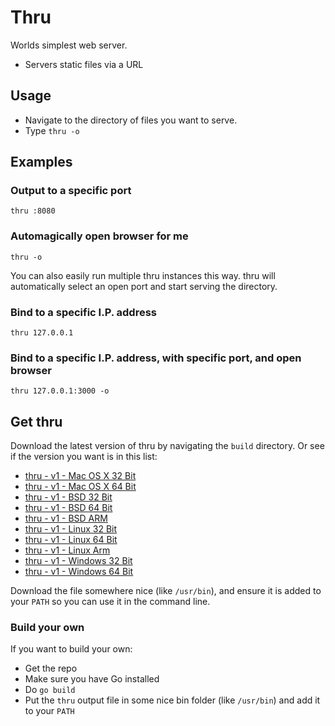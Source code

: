# Thru

Worlds simplest web server.

  * Servers static files via a URL

## Usage

  * Navigate to the directory of files you want to serve.
  * Type `thru -o`

## Examples

### Output to a specific port

    thru :8080

### Automagically open browser for me

    thru -o

You can also easily run multiple thru instances this way. thru will automatically select an open port and start serving the directory.

### Bind to a specific I.P. address

    thru 127.0.0.1

### Bind to a specific I.P. address, with specific port, and open browser

    thru 127.0.0.1:3000 -o

## Get thru

Download the latest version of thru by navigating the `build` directory.  Or see if the version you want is in this list:

  * [thru - v1 - Mac OS X 32 Bit](https://github.com/stretchr/thru/blob/master/build/v1/thru-darwin-386.zip?raw=true)
  * [thru - v1 - Mac OS X 64 Bit](https://github.com/stretchr/thru/blob/master/build/v1/thru-darwin-amd64.zip?raw=true)
  * [thru - v1 - BSD 32 Bit](https://github.com/stretchr/thru/blob/master/build/v1/thru-freebsd-386.zip?raw=true)
  * [thru - v1 - BSD 64 Bit](https://github.com/stretchr/thru/blob/master/build/v1/thru-freebsd-amd64.zip?raw=true)
  * [thru - v1 - BSD ARM](https://github.com/stretchr/thru/blob/master/build/v1/thru-freebsd-arm.zip?raw=true)
  * [thru - v1 - Linux 32 Bit](https://github.com/stretchr/thru/blob/master/build/v1/thru-linux-386.zip?raw=true)
  * [thru - v1 - Linux 64 Bit](https://github.com/stretchr/thru/blob/master/build/v1/thru-linux-amd64.zip?raw=true)
  * [thru - v1 - Linux Arm](https://github.com/stretchr/thru/blob/master/build/v1/thru-linux-arm.zip?raw=true)
  * [thru - v1 - Windows 32 Bit](https://github.com/stretchr/thru/blob/master/build/v1/thru-windows-386.zip?raw=true)
  * [thru - v1 - Windows 64 Bit](https://github.com/stretchr/thru/blob/master/build/v1/thru-windows-amd64.zip?raw=true)

Download the file somewhere nice (like `/usr/bin`), and ensure it is added to your `PATH` so you can use it in the command line.

### Build your own

If you want to build your own:

  * Get the repo
  * Make sure you have Go installed
  * Do `go build`
  * Put the `thru` output file in some nice bin folder (like `/usr/bin`) and add it to your `PATH`
